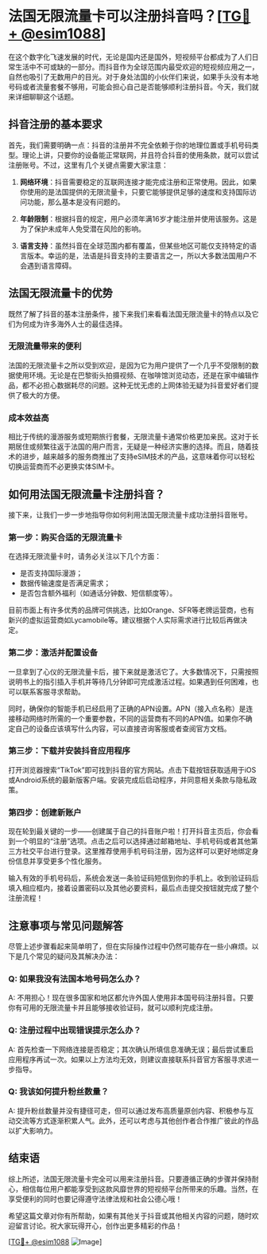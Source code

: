 # 法国无限流量卡可以注册抖音吗？[[TG💪+ @esim1088](https://t.me/s/esim1088)]

在这个数字化飞速发展的时代，无论是国内还是国外，短视频平台都成为了人们日常生活中不可或缺的一部分。而抖音作为全球范围内最受欢迎的短视频应用之一，自然也吸引了无数用户的目光。对于身处法国的小伙伴们来说，如果手头没有本地号码或者流量套餐不够用，可能会担心自己是否能够顺利注册抖音。今天，我们就来详细聊聊这个话题。

## 抖音注册的基本要求

首先，我们需要明确一点：抖音的注册并不完全依赖于你的地理位置或手机号码类型。理论上讲，只要你的设备能正常联网，并且符合抖音的使用条款，就可以尝试注册账号。不过，这里有几个关键点需要大家注意：

1. **网络环境**：抖音需要稳定的互联网连接才能完成注册和正常使用。因此，如果你使用的是法国提供的无限流量卡，只要它能够提供足够的速度和支持国际访问功能，那么基本是没有问题的。
   
2. **年龄限制**：根据抖音的规定，用户必须年满16岁才能注册并使用该服务。这是为了保护未成年人免受潜在风险的影响。

3. **语言支持**：虽然抖音在全球范围内都有覆盖，但某些地区可能仅支持特定的语言版本。幸运的是，法语是抖音支持的主要语言之一，所以大多数法国用户不会遇到语言障碍。

## 法国无限流量卡的优势

既然了解了抖音的基本注册条件，接下来我们来看看法国无限流量卡的特点以及它们为何成为许多海外人士的最佳选择。

### 无限流量带来的便利

法国的无限流量卡之所以受到欢迎，是因为它为用户提供了一个几乎不受限制的数据使用环境。无论是在巴黎街头拍摄视频、在咖啡馆浏览动态，还是在家中编辑作品，都不必担心数据耗尽的问题。这种无忧无虑的上网体验无疑为抖音爱好者们提供了极大的方便。

### 成本效益高

相比于传统的漫游服务或短期旅行套餐，无限流量卡通常价格更加亲民。这对于长期居住或频繁往返于法国的用户而言，无疑是一种经济实惠的选择。而且，随着技术的进步，越来越多的服务商推出了支持eSIM技术的产品，这意味着你可以轻松切换运营商而不必更换实体SIM卡。

## 如何用法国无限流量卡注册抖音？

接下来，让我们一步一步地指导你如何利用法国无限流量卡成功注册抖音账号。

### 第一步：购买合适的无限流量卡

在选择无限流量卡时，请务必关注以下几个方面：
- 是否支持国际漫游；
- 数据传输速度是否满足需求；
- 是否包含额外福利（如通话分钟数、短信额度等）。

目前市面上有许多优秀的品牌可供挑选，比如Orange、SFR等老牌运营商，也有新兴的虚拟运营商如Lycamobile等。建议根据个人实际需求进行比较后再做决定。

### 第二步：激活并配置设备

一旦拿到了心仪的无限流量卡后，接下来就是激活它了。大多数情况下，只需按照说明书上的指引插入手机并等待几分钟即可完成激活过程。如果遇到任何困难，也可以联系客服寻求帮助。

同时，确保你的智能手机已经启用了正确的APN设置。APN（接入点名称）是连接移动网络时所需的一个重要参数，不同的运营商有不同的APN值。如果你不确定自己的设备应该填写什么内容，可以直接咨询客服或者查阅官方文档。

### 第三步：下载并安装抖音应用程序

打开浏览器搜索“TikTok”即可找到抖音的官方网站。点击下载按钮获取适用于iOS或Android系统的最新版客户端。安装完成后启动程序，并同意相关条款与隐私政策。

### 第四步：创建新账户

现在轮到最关键的一步——创建属于自己的抖音账户啦！打开抖音主页后，你会看到一个明显的“注册”选项。点击之后可以选择通过邮箱地址、手机号码或者其他第三方社交平台进行登录。这里推荐使用手机号码注册，因为这样可以更好地绑定身份信息并享受更多个性化服务。

输入有效的手机号码后，系统会发送一条验证码短信到你的手机上。收到验证码后填入相应框内，接着设置密码以及其他必要资料，最后点击提交按钮就完成了整个注册流程！

## 注意事项与常见问题解答

尽管上述步骤看起来简单明了，但在实际操作过程中仍然可能存在一些小麻烦。以下是几个常见的疑问及其解决办法：

### Q: 如果我没有法国本地号码怎么办？
A: 不用担心！现在很多国家和地区都允许外国人使用非本国号码注册抖音。只要你有可用的无限流量卡并且能够接收验证码，就可以顺利完成注册。

### Q: 注册过程中出现错误提示怎么办？
A: 首先检查一下网络连接是否稳定；其次确认所填信息准确无误；最后尝试重启应用程序再试一次。如果以上方法均无效，则建议直接联系抖音官方客服寻求进一步指导。

### Q: 我该如何提升粉丝数量？
A: 提升粉丝数量并没有捷径可走，但可以通过发布高质量原创内容、积极参与互动交流等方式逐渐积累人气。此外，还可以考虑与其他创作者合作推广彼此的作品以扩大影响力。

## 结束语

综上所述，法国无限流量卡完全可以用来注册抖音。只要遵循正确的步骤并保持耐心，相信每位用户都能享受到这款风靡世界的短视频平台所带来的乐趣。当然，在享受便利的同时也要记得遵守法律法规和社会公德心哦！

希望这篇文章对你有所帮助，如果有其他关于抖音或其他相关内容的问题，随时欢迎留言讨论。祝大家玩得开心，创作出更多精彩的作品！

[[TG💪+ @esim1088](https://t.me/s/esim1088) ![Image](https://i.postimg.cc/4NQfJmqS/Snipaste-2025-05-13-00-14-12.png)]